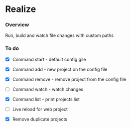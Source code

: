 # Realize

### Overview
Run, build and watch file changes with custom paths

### To do
- [x] Command start - default config gile
- [x] Command add - new project on the config file 
- [x] Command remove - remove project from the config file
- [ ] Command watch - watch changes
- [x] Command list - print projects list

- [ ] Live reload for web project
- [x] Remove duplicate projects
